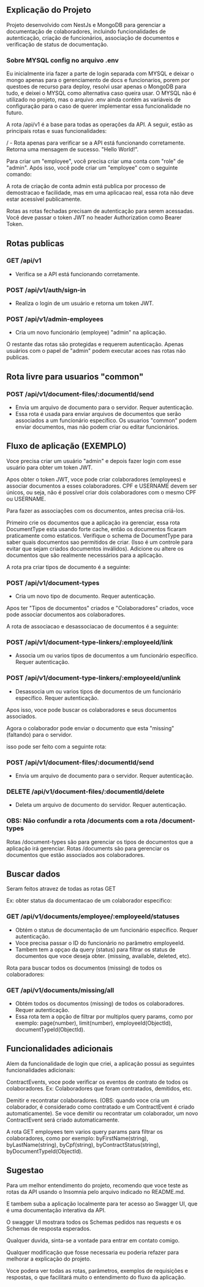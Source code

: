 ## Explicação do Projeto

Projeto desenvolvido com NestJs e MongoDB para gerenciar a documentação de colaboradores, incluindo funcionalidades de autenticação, criação de funcionários, associação de documentos e verificação de status de documentação.

### Sobre MYSQL config no arquivo .env

Eu inicialmente iria fazer a parte de login separada com MYSQL e deixar o mongo apenas para o gerenciamento de docs e funcionarios, porem por questoes de recurso para deploy, resolvi usar apenas o MongoDB para tudo, e deixei o MYSQL como alternativa caso queira usar.
O MYSQL não é utilizado no projeto, mas o arquivo .env ainda contém as variáveis de configuração para o caso de querer implementar essa funcionalidade no futuro.

A rota /api/v1 é a base para todas as operações da API. A seguir, estão as principais rotas e suas funcionalidades:

/ - Rota apenas para verificar se a API está funcionando corretamente. Retorna uma mensagem de sucesso. "Hello World!".

Para criar um "employee", você precisa criar uma conta com "role" de "admin". Após isso, você pode criar um "employee" com o seguinte comando:

A rota de criação de conta admin está publica por processo de demostracao e facilidade, mas em uma aplicacao real, essa rota não deve estar acessível publicamente.

Rotas as rotas fechadas precisam de autenticação para serem acessadas. Você deve passar o token JWT no header Authorization como Bearer Token.

## Rotas publicas

### GET /api/v1
- Verifica se a API está funcionando corretamente.

### POST /api/v1/auth/sign-in
- Realiza o login de um usuário e retorna um token JWT.

### POST /api/v1/admin-employees
- Cria um novo funcionário (employee) "admin" na aplicação.

O restante das rotas são protegidas e requerem autenticação.
Apenas usuários com o papel de "admin" podem executar acoes nas rotas não publicas.

## Rota livre para usuarios "common"

### POST /api/v1/document-files/:documentId/send
- Envia um arquivo de documento para o servidor. Requer autenticação.
 - Essa rota é usada para enviar arquivos de documentos que serão associados a um funcionário específico. Os usuarios "common" podem enviar documentos, mas não podem criar ou editar funcionários.

## Fluxo de aplicação (EXEMPLO)

Voce precisa criar um usuário "admin" e depois fazer login com esse usuário para obter um token JWT.

Apos obter o token JWT, voce pode criar colaboradores (employees) e associar documentos a esses colaboradores.
CPF e USERNAME devem ser únicos, ou seja, não é possível criar dois colaboradores com o mesmo CPF ou USERNAME.

Para fazer as associações com os documentos, antes precisa criá-los.

Primeiro crie os documentos que a aplicação ira gerenciar, essa rota DocumentType esta usando forte cache, então os documentos ficaram praticamente como estaticos.
Verifique o schema de DocumentType para saber quais documentos sao permitidos de criar. (Isso é um controle para evitar que sejam criados documentos inválidos).
Adicione ou altere os documentos que são realmente necessários para a aplicação.

A rota pra criar tipos de documento é a seguinte:
### POST /api/v1/document-types
- Cria um novo tipo de documento. Requer autenticação.

Apos ter "Tipos de documentos" criados e "Colaboradores" criados, voce pode associar documentos aos colaboradores.

A rota de associacao e desassociacao de documentos é a seguinte:
### POST /api/v1/document-type-linkers/:employeeId/link
- Associa um ou varios tipos de documentos a um funcionário específico. Requer autenticação.
### POST /api/v1/document-type-linkers/:employeeId/unlink
- Desassocia um ou varios tipos de documentos de um funcionário específico. Requer autenticação.

Apos isso, voce pode buscar os colaboradores e seus documentos associados.

Agora o colaborador pode enviar o documento que esta "missing" (faltando) para o servidor.

isso pode ser feito com a seguinte rota:
### POST /api/v1/document-files/:documentId/send
- Envia um arquivo de documento para o servidor. Requer autenticação.

### DELETE /api/v1/document-files/:documentId/delete
- Deleta um arquivo de documento do servidor. Requer autenticação.

### OBS: Não confundir a rota /documents com a rota /document-types

Rotas /document-types são para gerenciar os tipos de documentos que a aplicação irá gerenciar.
Rotas /documents são para gerenciar os documentos que estão associados aos colaboradores.

## Buscar dados

Seram feitos atravez de todas as rotas GET

Ex: obter status da documentacao de um colaborador especifico:
### GET /api/v1/documents/employee/:employeeId/statuses
- Obtém o status de documentação de um funcionário específico. Requer autenticação.
 - Voce precisa passar o ID do funcionário no parâmetro employeeId.
 - Tambem tem a opçao da query (status) para filtrar os status de documentos que voce deseja obter. (missing, available, deleted, etc).

Rota para buscar todos os documentos (missing) de todos os colaboradores:
### GET /api/v1/documents/missing/all
- Obtém todos os documentos (missing) de todos os colaboradores. Requer autenticação.
 - Essa rota tem a opção de filtrar por multiplos query params, como por exemplo: page(number), limit(number), employeeId(ObjectId), documentTypeId(ObjectId).

## Funcionalidades adicionais

Alem da funcionalidade de login que criei, a aplicação possui as seguintes funcionalidades adicionais:

ContractEvents, voce pode verificar os eventos de contrato de todos os colaboradores.
Ex: Colaboradores que foram contratados, demitidos, etc.

Demitir e recontratar colaboradores. (OBS: quando voce cria um colaborador, é considerado como contratado e um ContractEvent é criado automaticamente).
Se voce demitir ou recontratar um colaborador, um novo ContractEvent será criado automaticamente.

A rota GET employees tem varios query params para filtrar os colaboradores, como por exemplo: byFirstName(string), byLastName(string), byCpf(string), byContractStatus(string), byDocumentTypeId(ObjectId).

## Sugestao

Para um melhor entendimento do projeto, recomendo que voce teste as rotas da API usando o Insomnia pelo arquivo indicado no README.md.

E tambem suba a aplicação localmente para ter acesso ao Swagger UI, que é uma documentação interativa da API.

O swagger UI mostrara todos os Schemas pedidos nas requests e os Schemas de resposta esperados.

Qualquer duvida, sinta-se a vontade para entrar em contato comigo.

Qualquer modificação que fosse necessaria eu poderia refazer para melhorar a explicação do projeto.

Voce podera ver todas as rotas, parâmetros, exemplos de requisições e respostas, o que facilitará muito o entendimento do fluxo da aplicação.
